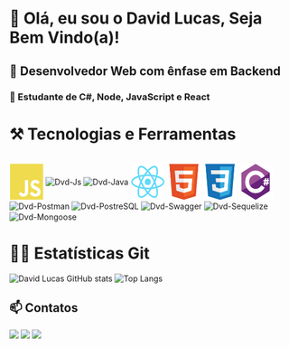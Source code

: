 # 👾 Olá, eu sou o David Lucas, Seja Bem Vindo(a)!

 ## 🔭 Desenvolvedor Web com ênfase em Backend
 ### 🌱 Estudante de C#, Node, JavaScript e React

# ⚒️ Tecnologias e Ferramentas

<div style="display: inline_block"><br>
  <img align="center" alt="Dvd-Js" height="65" width="60" src="https://raw.githubusercontent.com/devicons/devicon/master/icons/javascript/javascript-plain.svg">
  <img align="center" alt="Dvd-Js" height="65" width="60" link rel="stylesheet" src="https://cdn.jsdelivr.net/gh/devicons/devicon/icons/nodejs/nodejs-original-wordmark.svg">
   <img align="center" alt="Dvd-Java" height="65" width="60" src="https://cdn.jsdelivr.net/gh/devicons/devicon/icons/java/java-original-wordmark.svg">
  <img align="center" alt="Dvd-React" height="65" width="60" src="https://raw.githubusercontent.com/devicons/devicon/master/icons/react/react-original.svg">
  <img align="center" alt="Dvd-HTML" height="65" width="60" src="https://raw.githubusercontent.com/devicons/devicon/master/icons/html5/html5-original.svg">
  <img align="center" alt="Dvd-CSS" height="65" width="60" src="https://raw.githubusercontent.com/devicons/devicon/master/icons/css3/css3-original.svg">
  <img align="center" alt="Dvd-Csharp" height="65" width="60" src="https://raw.githubusercontent.com/devicons/devicon/master/icons/csharp/csharp-original.svg">
  <img align="center" alt="Dvd-Postman" height="65" width="60" src="https://cdn.jsdelivr.net/gh/devicons/devicon@latest/icons/postman/postman-plain-wordmark.svg" />
  <img align="center" alt="Dvd-PostreSQL" height="65" width="60" src="https://cdn.jsdelivr.net/gh/devicons/devicon@latest/icons/postgresql/postgresql-original-wordmark.svg" />
  <img align="center" alt="Dvd-Swagger" height="65" width="60" src="https://cdn.jsdelivr.net/gh/devicons/devicon@latest/icons/swagger/swagger-original-wordmark.svg" />
  <img align="center" alt="Dvd-Sequelize" height="65" width="60" src="https://cdn.jsdelivr.net/gh/devicons/devicon@latest/icons/sequelize/sequelize-plain-wordmark.svg" />
  <img align="center" alt="Dvd-Mongoose" height="65" width="60" src="https://cdn.jsdelivr.net/gh/devicons/devicon@latest/icons/mongoose/mongoose-original-wordmark.svg" />
          
</div>


# 👩‍💻 Estatísticas Git
![David Lucas GitHub stats](https://github-readme-stats.vercel.app/api?username=dvdlucas&show_icons=true&theme=dracula)
![Top Langs](https://github-readme-stats.vercel.app/api/top-langs/?username=dvdlucas&show_icons=true&theme=dracula&layout=compact)



## 📫 Contatos 

<div>
  <a href="https://davidlucasdev.vercel.app/" target="_blank"><img src="https://img.shields.io/badge/website-000000?style=for-the-badge&logo=About.me&logoColor=white" target="_blank"></a>
  <a href = "davidlucaskl@gmail.com"><img src="https://img.shields.io/badge/-Gmail-%23333?style=for-the-badge&logo=gmail&logoColor=white" target="_blank"></a>
  <a href="https://www.linkedin.com/in/david-lucas-devfullstack" target="_blank"><img src="https://img.shields.io/badge/-LinkedIn-%230077B5?style=for-the-badge&logo=linkedin&logoColor=white" target="_blank"></a> 
</div>
  
